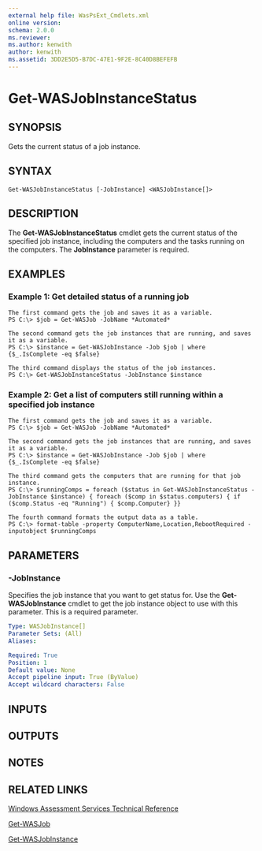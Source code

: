 ```yaml
---
external help file: WasPsExt_Cmdlets.xml
online version: 
schema: 2.0.0
ms.reviewer:
ms.author: kenwith
author: kenwith
ms.assetid: 3DD2E5D5-B7DC-47E1-9F2E-8C40D8BEFEFB
---
```


# Get-WASJobInstanceStatus

## SYNOPSIS
Gets the current status of a job instance.

## SYNTAX

```
Get-WASJobInstanceStatus [-JobInstance] <WASJobInstance[]>
```

## DESCRIPTION
The **Get-WASJobInstanceStatus** cmdlet gets the current status of the specified job instance, including the computers and the tasks running on the computers.
The **JobInstance** parameter is required.

## EXAMPLES

### Example 1: Get detailed status of a running job
```
The first command gets the job and saves it as a variable.
PS C:\> $job = Get-WASJob -JobName *Automated*

The second command gets the job instances that are running, and saves it as a variable.
PS C:\> $instance = Get-WASJobInstance -Job $job | where {$_.IsComplete -eq $false}

The third command displays the status of the job instances.
PS C:\> Get-WASJobInstanceStatus -JobInstance $instance
```

### Example 2: Get a list of computers still running within a specified job instance
```
The first command gets the job and saves it as a variable.
PS C:\> $job = Get-WASJob -JobName *Automated*

The second command gets the job instances that are running, and saves it as a variable.
PS C:\> $instance = Get-WASJobInstance -Job $job | where {$_.IsComplete -eq $false}

The third command gets the computers that are running for that job instance.
PS C:\> $runningComps = foreach ($status in Get-WASJobInstanceStatus -JobInstance $instance) { foreach ($comp in $status.computers) { if ($comp.Status -eq "Running") { $comp.Computer} }}

The fourth command formats the output data as a table.
PS C:\> format-table -property ComputerName,Location,RebootRequired -inputobject $runningComps
```

## PARAMETERS

### -JobInstance
Specifies the job instance that you want to get status for.
Use the **Get-WASJobInstance** cmdlet to get the job instance object to use with this parameter.
This is a required parameter.

```yaml
Type: WASJobInstance[]
Parameter Sets: (All)
Aliases: 

Required: True
Position: 1
Default value: None
Accept pipeline input: True (ByValue)
Accept wildcard characters: False
```

## INPUTS

## OUTPUTS

## NOTES

## RELATED LINKS

[Windows Assessment Services Technical Reference](http://go.microsoft.com/fwlink/?LinkId=215628)

[Get-WASJob](./Get-WASJob.md)

[Get-WASJobInstance](./Get-WASJobInstance.md)


